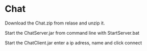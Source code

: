 # Chat

Download the Chat.zip from relase and unzip it.

Start the ChatServer.jar from command line with StartServer.bat

Start the ChatClient.jar enter a ip adress, name and click connect
